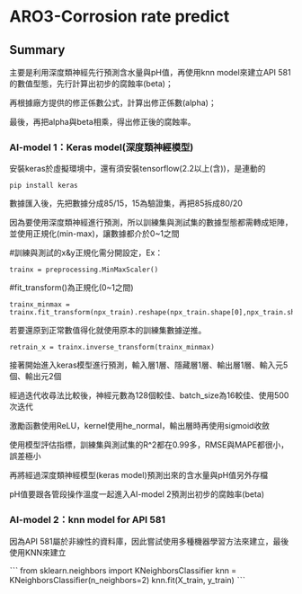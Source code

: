 # ARO3-Corrosion rate predict

## Summary
主要是利用深度類神經先行預測含水量與pH值，再使用knn model來建立API 581的數值型態，先行計算出初步的腐蝕率(beta)；

再根據廠方提供的修正係數公式，計算出修正係數(alpha)；

最後，再把alpha與beta相乘，得出修正後的腐蝕率。

### AI-model 1：Keras model(深度類神經模型)

安裝keras於虛擬環境中，還有須安裝tensorflow(2.2以上(含))，是連動的
```
pip install keras
```

數據匯入後，先把數據分成85/15，15為驗證集，再把85拆成80/20

因為要使用深度類神經進行預測，所以訓練集與測試集的數據型態都需轉成矩陣，並使用正規化(min-max)，讓數據都介於0~1之間

#訓練與測試的x&y正規化需分開設定，Ex：

```
trainx = preprocessing.MinMaxScaler()
```

#fit_transform()為正規化(0~1之間)

```
trainx_minmax = trainx.fit_transform(npx_train).reshape(npx_train.shape[0],npx_train.shape[1])
```

若要還原到正常數值得化就使用原本的訓練集數據逆推。

```
retrain_x = trainx.inverse_transform(trainx_minmax)
```

接著開始進入keras模型進行預測，輸入層1層、隱藏層1層、輸出層1層、輸入元5個、輸出元2個

經過迭代收尋法比較後，神經元數為128個較佳、batch_size為16較佳、使用500次迭代

激勵函數使用ReLU，kernel使用he_normal，輸出層時再使用sigmoid收斂

使用模型評估指標，訓練集與測試集的R^2都在0.99多，RMSE與MAPE都很小，誤差極小

再將經過深度類神經模型(keras model)預測出來的含水量與pH值另外存檔

pH值要跟各管段操作溫度一起進入AI-model 2預測出初步的腐蝕率(beta)

### AI-model 2：knn model for API 581

因為API 581屬於非線性的資料庫，因此嘗試使用多種機器學習方法來建立，最後使用KNN來建立

ˋˋˋ
from sklearn.neighbors import KNeighborsClassifier
knn = KNeighborsClassifier(n_neighbors=2)
knn.fit(X_train, y_train)
ˋˋˋ
